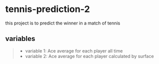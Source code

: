 # tennis-prediction-2

this project is to predict the winner in a match of tennis

## variables
> * variable 1: Ace average for each player all time
> * variable 2: Ace average for each player calculated by surface
